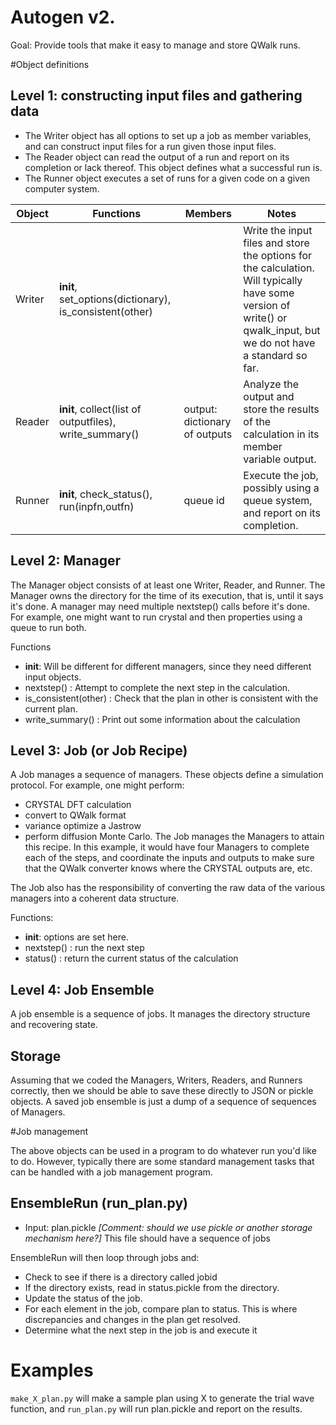 
# Autogen v2.

Goal: Provide tools that make it easy to manage and store QWalk runs.

#Object definitions

## Level 1: constructing input files and gathering data

 * The Writer object has all options to set up a job as member variables, and can construct input files for a run given those input files.
 * The Reader object can read the output of a run and report on its completion or lack thereof. This object defines what a successful run is. 
 * The Runner object executes a set of runs for a given code on a given computer system.


| Object | Functions                                               | Members                       | Notes                                                                                                                                                              |
|--------|---------------------------------------------------------|-------------------------------|--------------------------------------------------------------------------------------------------------------------------------------------------------------------|
| Writer | __init__, set\_options(dictionary), is\_consistent(other) |                               | Write the input files and store the options for the calculation. Will typically have some version of write() or qwalk\_input, but we do not have a standard so far. |
| Reader | __init__, collect(list of outputfiles), write\_summary() | output: dictionary of outputs | Analyze the output and store the results of the calculation in its member variable output.                                                                         |
| Runner | __init__, check\_status(), run(inpfn,outfn)              | queue id                      | Execute the job, possibly using a queue system, and report on its completion.                                                                                      |


## Level 2: Manager

The Manager object consists of at least one Writer, Reader, and Runner. The Manager owns the directory for the time of its execution, that is, until it says it's done.
A manager may need multiple nextstep() calls before it's done. For example, one might want to run crystal and then properties using a queue to run both. 

Functions
 * __init__: Will be different for different managers, since they need different input objects.
 * nextstep() : Attempt to complete the next step in the calculation.
 * is\_consistent(other) : Check that the plan in other is consistent with the current plan.
 * write\_summary() : Print out some information about the calculation

## Level 3: Job (or Job Recipe)
 
A Job manages a sequence of managers.
These objects define a simulation protocol. 
For example, one might perform:
 * CRYSTAL DFT calculation
 * convert to QWalk format
 * variance optimize a Jastrow
 * perform diffusion Monte Carlo. 
The Job manages the Managers to attain this recipe. In this example, it would have four Managers to complete each of the steps, and coordinate the inputs and outputs to make sure that the QWalk converter knows where the CRYSTAL outputs are, etc.

The Job also has the responsibility of converting the raw data of the various managers into a coherent data structure. 

Functions:
 * __init__: options are set here. 
 * nextstep() : run the next step
 * status() : return the current status of the calculation
  

## Level 4: Job Ensemble

A job ensemble is a sequence of jobs. It manages the directory structure and recovering state. 


## Storage

Assuming that we coded the Managers, Writers, Readers, and Runners correctly, then we should be able to save these directly to JSON or pickle objects. A saved job ensemble is just a dump of a sequence of sequences of Managers.

#Job management

The above objects can be used in a program to do whatever run you'd like to do. However, typically there are some standard management tasks that can be handled with a job management program. 


## EnsembleRun (run\_plan.py)

 * Input: plan.pickle *[Comment: should we use pickle or another storage mechanism here?]* This file should have a sequence of jobs

EnsembleRun will then loop through jobs and:
 * Check to see if there is a directory called jobid
 * If the directory exists, read in status.pickle from the directory.
 * Update the status of the job.
 * For each element in the job, compare plan to status. This is where discrepancies and changes in the plan get resolved.
 * Determine what the next step in the job is and execute it

# Examples

`make_X_plan.py` will make a sample plan using X to generate the trial wave function, and `run_plan.py` will run plan.pickle and report on the results.
